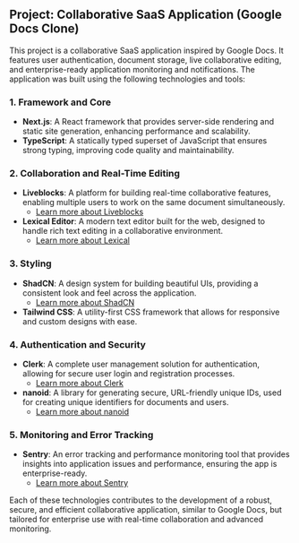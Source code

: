 ## Project: Collaborative SaaS Application (Google Docs Clone)

This project is a collaborative SaaS application inspired by Google Docs. It features user authentication, document storage, live collaborative editing, and enterprise-ready application monitoring and notifications. The application was built using the following technologies and tools:

### 1. **Framework and Core**

- **Next.js**: A React framework that provides server-side rendering and static site generation, enhancing performance and scalability.
- **TypeScript**: A statically typed superset of JavaScript that ensures strong typing, improving code quality and maintainability.

### 2. **Collaboration and Real-Time Editing**

- **Liveblocks**: A platform for building real-time collaborative features, enabling multiple users to work on the same document simultaneously.
  - <a href="https://liveblocks.io/" target="_blank">Learn more about Liveblocks</a>
- **Lexical Editor**: A modern text editor built for the web, designed to handle rich text editing in a collaborative environment.
  - <a href="https://lexical.dev/" target="_blank">Learn more about Lexical</a>

### 3. **Styling**

- **ShadCN**: A design system for building beautiful UIs, providing a consistent look and feel across the application.
  - <a href="https://ui.shadcn.com/" target="_blank">Learn more about ShadCN</a>
- **Tailwind CSS**: A utility-first CSS framework that allows for responsive and custom designs with ease.

### 4. **Authentication and Security**

- **Clerk**: A complete user management solution for authentication, allowing for secure user login and registration processes.
  - <a href="https://clerk.dev/" target="_blank">Learn more about Clerk</a>
- **nanoid**: A library for generating secure, URL-friendly unique IDs, used for creating unique identifiers for documents and users.
  - <a href="https://github.com/ai/nanoid" target="_blank">Learn more about nanoid</a>

### 5. **Monitoring and Error Tracking**

- **Sentry**: An error tracking and performance monitoring tool that provides insights into application issues and performance, ensuring the app is enterprise-ready.
  - <a href="https://sentry.io/" target="_blank">Learn more about Sentry</a>

Each of these technologies contributes to the development of a robust, secure, and efficient collaborative application, similar to Google Docs, but tailored for enterprise use with real-time collaboration and advanced monitoring.
